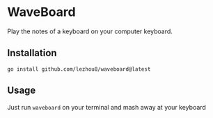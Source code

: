 # WaveBoard

Play the notes of a keyboard on your computer keyboard.

## Installation

```{sh}
go install github.com/lezhou8/waveboard@latest
```

## Usage

Just run `waveboard` on your terminal and mash away at your keyboard
